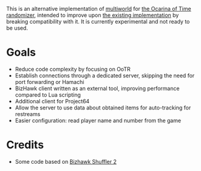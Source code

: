 This is an alternative implementation of [multiworld](https://wiki.ootrandomizer.com/index.php?title=Multiworld) for [the Ocarina of Time randomizer](https://ootrandomizer.com/), intended to improve upon [the existing implementation](https://github.com/TestRunnerSRL/bizhawk-co-op) by breaking compatibility with it. It is currently experimental and not ready to be used.

# Goals

* Reduce code complexity by focusing on OoTR
* Establish connections through a dedicated server, skipping the need for port forwarding or Hamachi
* BizHawk client written as an external tool, improving performance compared to Lua scripting
* Additional client for Project64
* Allow the server to use data about obtained items for auto-tracking for restreams
* Easier configuration: read player name and number from the game

# Credits

* Some code based on [Bizhawk Shuffler 2](https://github.com/authorblues/bizhawk-shuffler-2)
